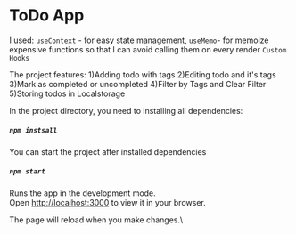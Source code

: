 # ToDo App
I used:
`useContext` - for easy state management,
`useMemo`- for memoize expensive functions so that I can avoid calling them on every render
`Custom Hooks`

The project features:
1)Adding todo with tags
2)Editing todo and it's tags
3)Mark as completed or uncompleted
4)Filter by Tags and Clear Filter
5)Storing todos in Localstorage

In the project directory, you need to installing all dependencies:
##### `npm instsall`
You can start the project after installed dependencies
##### `npm start`
Runs the app in the development mode.\
Open [http://localhost:3000](http://localhost:3000) to view it in your browser.

The page will reload when you make changes.\